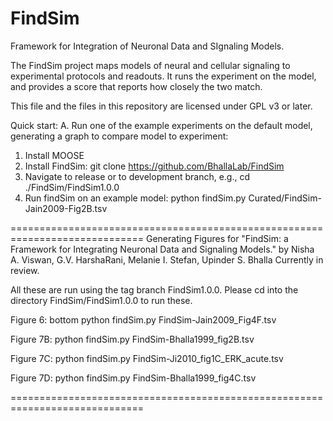 # FindSim
Framework for Integration of Neuronal Data and SIgnaling Models.

The FindSim project maps models of neural and cellular signaling to 
experimental protocols and readouts. It runs the experiment on the model, and
provides a score that reports how closely the two match.

This file and the files in this repository are licensed under GPL v3 or later.

Quick start: 
A. Run one of the example experiments on the default model, generating a graph 
to compare model to experiment:

1. Install MOOSE
2. Install FindSim:
	git clone https://github.com/BhallaLab/FindSim
3. Navigate to release or to development branch, e.g.,
	cd ./FindSim/FindSim1.0.0
3. Run findSim on an example model:
	python findSim.py Curated/FindSim-Jain2009-Fig2B.tsv

=============================================================================
Generating Figures for 
"FindSim: a Framework for Integrating Neuronal Data and Signaling Models."
by
Nisha A. Viswan, G.V. HarshaRani, Melanie I. Stefan, Upinder S. Bhalla
Currently in review.

All these are run using the tag branch FindSim1.0.0. Please cd into the
directory 
	FindSim/FindSim1.0.0
to run these.

Figure 6: bottom
python findSim.py FindSim-Jain2009_Fig4F.tsv

Figure 7B:
python findSim.py FindSim-Bhalla1999_fig2B.tsv

Figure 7C:
python findSim.py FindSim-Ji2010_fig1C_ERK_acute.tsv

Figure 7D:
python findSim.py FindSim-Bhalla1999_fig4C.tsv

=============================================================================

